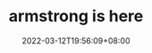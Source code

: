 ---
title: "armstrong is here"
description: 
date: 2022-03-12T19:56:09+08:00
image: 
math: 
license: 
hidden: false
comments: true
draft: true
---